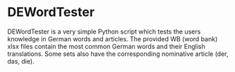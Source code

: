 # DEWordTester
DEWordTester is a very simple Python script which tests the users knowledge in German words and articles. The provided WB (word bank) xlsx files contain the most common German words and their English translations. Some sets also have the corresponding nominative article (der, das, die).
